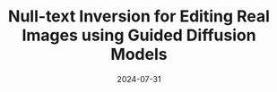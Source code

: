 ---
layout: seminar-post
title: 'Null-text Inversion for Editing Real Images using Guided Diffusion Models'
subtitle: ''
categories: "Computer Vision"
tags: ['Image Editing']
date: 2024-07-31
pdf_url: 'https://drive.google.com/file/d/13aM4QPREpFbil8-8REXMsvUqZ50i9utY/preview'
---